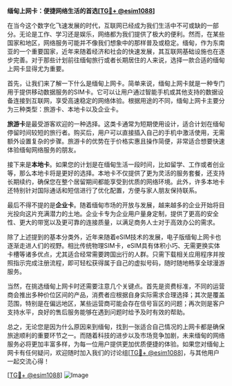 **缅甸上网卡：便捷网络生活的首选[[TG💪+ @esim1088](https://t.me/s/esim1088)]**

在当今这个数字化飞速发展的时代，互联网已经成为我们生活中不可或缺的一部分。无论是工作、学习还是娱乐，网络都为我们提供了极大的便利。然而，在某些国家和地区，网络服务可能并不像我们想象中的那样普及或稳定。缅甸，作为东南亚的一个重要国家，近年来随着经济和社会的快速发展，其互联网基础设施也在逐步完善。对于那些计划前往缅甸旅行或者长期居住的人来说，选择一款合适的缅甸上网卡显得尤为重要。

首先，让我们来了解一下什么是缅甸上网卡。简单来说，缅甸上网卡就是一种专门用于提供移动数据服务的SIM卡。它可以让用户通过智能手机或其他支持的数据设备连接到互联网，享受高速稳定的网络体验。根据用途的不同，缅甸上网卡主要分为三种类型：旅游卡、本地卡以及企业卡。

**旅游卡**是最受游客欢迎的一种选择。这类卡通常为短期使用设计，适合计划在缅甸停留时间较短的旅行者。购买后，用户可以直接插入自己的手机中激活使用，无需额外设置复杂的步骤。旅游卡的优势在于价格实惠且操作简便，非常适合想要快速体验缅甸网络服务的朋友。

接下来是**本地卡**。如果您的计划是在缅甸生活一段时间，比如留学、工作或者创业等，那么本地卡将是更好的选择。本地卡不仅提供了更为灵活的服务套餐，还支持长期续约，确保您在整个居留期间都能享受到优质的网络环境。此外，许多本地卡还特别针对国际通话和短信进行了优化配置，方便与家人朋友保持联系。

最后不得不提的是**企业卡**。随着缅甸市场的开放与发展，越来越多的企业开始将目光投向这片充满潜力的土地。企业卡专为企业用户量身定制，提供了更高的安全性、更大的带宽以及更可靠的连接质量，以满足商务人士对于高效办公的需求。

除了上述提到的基本分类外，近年来随着eSIM技术的发展，电子版缅甸上网卡也逐渐走进人们的视野。相比传统物理SIM卡，eSIM具有体积小巧、无需更换实体卡槽等诸多优点，尤其适合经常需要跨国出行的人群。只需下载相关应用程序并按照指示完成注册流程，即可轻松获得属于自己的虚拟号码，随时随地畅享全球漫游服务。

当然，在挑选缅甸上网卡时还需要注意几个关键点。首先是资费标准，不同的运营商会推出多种价位区间的产品，消费者应根据自身实际需求合理选择；其次是覆盖范围，特别是在偏远地区，某些运营商可能会存在信号盲区的问题；再次则是客户支持水平，良好的售后服务能够在遇到问题时给予及时有效的帮助。

总之，无论您是因为什么原因来到缅甸，找到一张适合自己情况的上网卡都是确保旅途顺利的重要环节之一。而随着科技的进步以及市场竞争加剧，未来缅甸的网络服务必将更加丰富多样，为每一位用户提供更加优质便捷的体验。如果您对缅甸上网卡有任何疑问，欢迎随时加入我们的讨论组[[TG💪+ @esim1088](https://t.me/s/esim1088)]，与其他用户一起交流心得！

[[TG💪+ @esim1088](https://t.me/s/esim1088)] ![Image](https://i.postimg.cc/4NQfJmqS/Snipaste-2025-05-13-00-14-12.png)